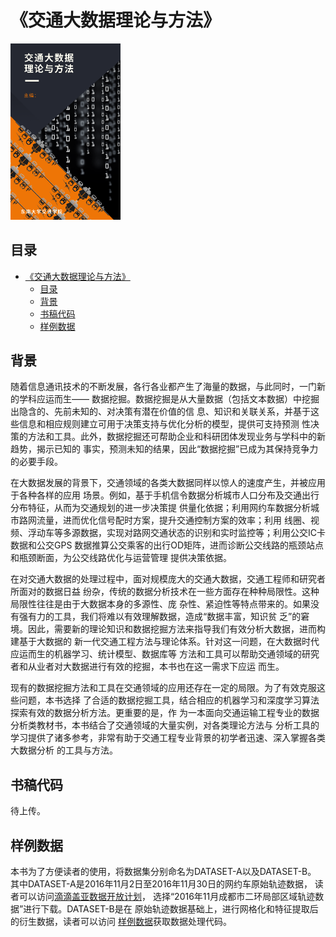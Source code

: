 # 《交通大数据理论与方法》

<img src="./images/cover.png" width="35%">

## 目录

- [《交通大数据理论与方法》](#交通大数据理论与方法)
  - [目录](#目录)
  - [背景](#背景)
  - [书稿代码](#书稿代码)
  - [样例数据](#样例数据)

## 背景

随着信息通讯技术的不断发展，各行各业都产生了海量的数据，与此同时，一门新的学科应运而生——
数据挖掘。数据挖掘是从大量数据（包括文本数据）中挖掘出隐含的、先前未知的、对决策有潜在价值的信
息、知识和关联关系，并基于这些信息和相应规则建立可用于决策支持与优化分析的模型，提供可支持预测
性决策的方法和工具。此外，数据挖掘还可帮助企业和科研团体发现业务与学科中的新趋势，揭示已知的
事实，预测未知的结果，因此“数据挖掘”已成为其保持竞争力的必要手段。

在大数据发展的背景下，交通领域的各类大数据同样以惊人的速度产生，并被应用于各种各样的应用
场景。例如，基于手机信令数据分析城市人口分布及交通出行分布特征，从而为交通规划的进一步决策提
供量化依据；利用网约车数据分析城市路网流量，进而优化信号配时方案，提升交通控制方案的效率；利用
线圈、视频、浮动车等多源数据，实现对路网交通状态的识别和实时监控等；利用公交IC卡数据和公交GPS
数据推算公交乘客的出行OD矩阵，进而诊断公交线路的瓶颈站点和瓶颈断面，为公交线路优化与运营管理
提供决策依据。

在对交通大数据的处理过程中，面对规模庞大的交通大数据，交通工程师和研究者所面对的数据日益
纷杂，传统的数据分析技术在一些方面存在种种局限性。这种局限性往往是由于大数据本身的多源性、庞
杂性、紧迫性等特点带来的。如果没有强有力的工具，我们将难以有效理解数据，造成“数据丰富，知识贫
乏”的窘境。因此，需要新的理论知识和数据挖掘方法来指导我们有效分析大数据，进而构建基于大数据的
新一代交通工程方法与理论体系。针对这一问题，在大数据时代应运而生的机器学习、统计模型、数据库等
方法和工具可以帮助交通领域的研究者和从业者对大数据进行有效的挖掘，本书也在这一需求下应运
而生。

现有的数据挖掘方法和工具在交通领域的应用还存在一定的局限。为了有效克服这些问题，本书选择
了合适的数据挖掘工具，结合相应的机器学习和深度学习算法探索有效的数据分析方法。更重要的是，作
为一本面向交通运输工程专业的数据分析类教材书，本书结合了交通领域的大量实例，对各类理论方法与
分析工具的学习提供了诸多参考，非常有助于交通工程专业背景的初学者迅速、深入掌握各类大数据分析
的工具与方法。


## 书稿代码

待上传。

## 样例数据

本书为了方便读者的使用，将数据集分别命名为DATASET-A以及DATASET-B。
其中DATASET-A是2016年11月2日至2016年11月30日的网约车原始轨迹数据，
读者可以访问[滴滴盖亚数据开放计划](https://outreach.didichuxing.com/app-vue/dataList)，
选择“2016年11月成都市二环局部区域轨迹数据”进行下载。DATASET-B是在
原始轨迹数据基础上，进行网格化和特征提取后的衍生数据，读者可以访问
[样例数据](./样例数据)获取数据处理代码。
